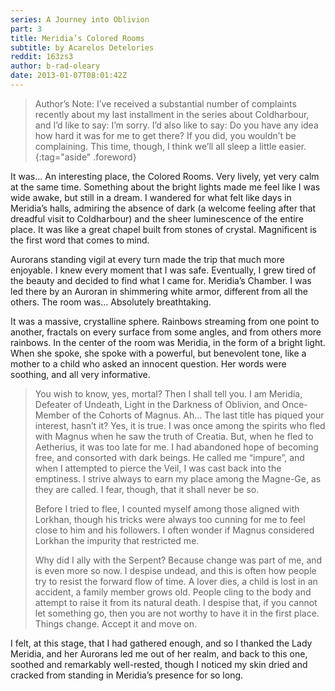 ```yaml
---
series: A Journey into Oblivion
part: 3
title: Meridia’s Colored Rooms
subtitle: by Acarelos Detelories
reddit: 163zs3
author: b-rad-oleary
date: 2013-01-07T08:01:42Z
---
```


> Author’s Note: I’ve received a substantial number of complaints recently about
> my last installment in the series about Coldharbour, and I’d like to say: I’m
> sorry. I’d also like to say: Do you have any idea how hard it was for me to
> get there? If you did, you wouldn’t be complaining. This time, though, I think
> we’ll all sleep a little easier.
{:tag="aside" .foreword}

It was… An interesting place, the Colored Rooms. Very lively, yet very calm at
the same time. Something about the bright lights made me feel like I was wide
awake, but still in a dream. I wandered for what felt like days in Meridia’s
halls, admiring the absence of dark (a welcome feeling after that dreadful visit
to Coldharbour) and the sheer luminescence of the entire place. It was like a
great chapel built from stones of crystal. Magnificent is the first word that
comes to mind.

Aurorans standing vigil at every turn made the trip that much more enjoyable. I
knew every moment that I was safe. Eventually, I grew tired of the beauty and
decided to find what I came for. Meridia’s Chamber. I was led there by an
Auroran in shimmering white armor, different from all the others. The room was…
Absolutely breathtaking.

It was a massive, crystalline sphere. Rainbows streaming from one point to
another, fractals on every surface from some angles, and from others more
rainbows. In the center of the room was Meridia, in the form of a bright light.
When she spoke, she spoke with a powerful, but benevolent tone, like a mother to
a child who asked an innocent question. Her words were soothing, and all very
informative.

> You wish to know, yes, mortal? Then I shall tell you. I am Meridia, Defeater
> of Undeath, Light in the Darkness of Oblivion, and Once-Member of the Cohorts
> of Magnus. Ah… The last title has piqued your interest, hasn’t it? Yes, it is
> true. I was once among the spirits who fled with Magnus when he saw the truth
> of Creatia. But, when he fled to Aetherius, it was too late for me. I had
> abandoned hope of becoming free, and consorted with dark beings. He called me
> “impure”, and when I attempted to pierce the Veil, I was cast back into the
> emptiness. I strive always to earn my place among the Magne-Ge, as they are
> called. I fear, though, that it shall never be so.
>
> Before I tried to flee, I counted myself among those aligned with Lorkhan,
> though his tricks were always too cunning for me to feel close to him and his
> followers. I often wonder if Magnus considered Lorkhan the impurity that
> restricted me.
>
> Why did I ally with the Serpent? Because change was part of me, and is even
> more so now. I despise undead, and this is often how people try to resist the
> forward flow of time. A lover dies, a child is lost in an accident, a family
> member grows old. People cling to the body and attempt to raise it from its
> natural death. I despise that, if you cannot let something go, then you are
> not worthy to have it in the first place. Things change. Accept it and move
> on.

I felt, at this stage, that I had gathered enough, and so I thanked the Lady
Meridia, and her Aurorans led me out of her realm, and back to this one, soothed
and remarkably well-rested, though I noticed my skin dried and cracked from
standing in Meridia’s presence for so long.
